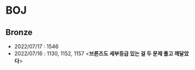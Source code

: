 # BOJ

## Bronze
- 2022/07/17 : 1546
- 2022/07/16 : 1130, 1152, 1157  <**브론즈도 세부등급 있는 걸 두 문제 풀고 깨달았다**>
